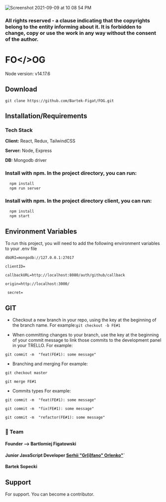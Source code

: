 ![Screenshot 2021-09-09 at 10 08 54 PM](https://user-images.githubusercontent.com/67811830/132787992-e424dbe2-36da-4945-82fe-976a478a7c67.png)

### All rights reserved - a clause indicating that the copyrights belong to the entity informing about it. It is forbidden to change, copy or use the work in any way without the consent of the author.


# FO</>OG

Node version: v14.17.6



## Download

```git clone https://github.com/Bartek-Figat/FOG.git```


## Installation/Requirements

### Tech Stack

**Client:** React, Redux, TailwindCSS

**Server:** Node, Express

**DB:** Mongodb driver



### Install with npm. In the project directory, you can run:

```bash
  npm install 
  npm run server
```

### Install with npm. In the project directory client, you can run:

```bash
  npm install 
  npm start
```

## Environment Variables

To run this project, you will need to add the following environment variables to your .env file

`dbURI=mongodb://127.0.0.1:27017`
<br>

`clientID=`
<br>

`callbackURL=http://localhost:8080/auth/github/callback`
<br>

`origin=http://localhost:3000/`
<br>

` secret=`


## GIT

- Checkout a new branch in your repo, using the  key at the beginning of the branch name. For example:`git checkout -b FE#1`

- When committing changes to your branch, use the  key at the beginning of your commit message to link those commits to the development panel in your TRELLO. For example:

`git commit -m  "feat(FE#1): some message"`
<br>

- Branching and merging For example:

`git checkout master`
<br>

`git merge FE#1`


- Commits types For example:

`git commit -m  "feat(FE#1): some message"`
<br>

`git commit -m  "fix(FE#1): some message"`
<br>

`git commit -m  "refactor(FE#1): some message"`

## 



### 👥 Team
#### Founder -->  Bartlomiej Figatowski
#### Junior JavaScript Developer [Serhii "Gr[i]fano" Orlenko"](https://grifano.webflow.io/)`
#### Bartek Sopecki

## Support

For support. You can become a contributor.

